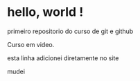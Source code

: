 # hello, world !
 primeiro repositorio do curso de git e github

Curso em video.

esta linha adicionei diretamente no site 


mudei

